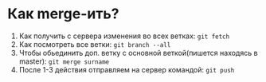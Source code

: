 # Как merge-ить?

1. Как получить с сервера изменения во всех ветках: 
	`git fetch`
2. Как посмотреть все ветки:
	 `git branch --all`
3. Чтобы обьединить доп. ветку с основной веткой(пишется находясь в master): 
	`git merge surname`
4. После 1-3 действия отправляем на сервер командой:
	`git push`
